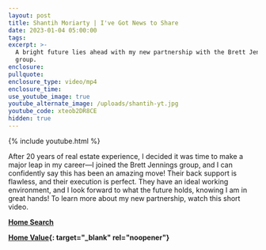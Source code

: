```yaml
---
layout: post
title: Shantih Moriarty | I've Got News to Share
date: 2023-01-04 05:00:00
tags:
excerpt: >-
  A bright future lies ahead with my new partnership with the Brett Jennings
  group.
enclosure:
pullquote:
enclosure_type: video/mp4
enclosure_time:
use_youtube_image: true
youtube_alternate_image: /uploads/shantih-yt.jpg
youtube_code: xteob2DR8CE
hidden: true
---
```

{% include youtube.html %}

After 20 years of real estate experience, I decided it was time to make a major leap in my career—I joined the Brett Jennings group, and I can confidently say this has been an amazing move\! Their back support is flawless, and their execution is perfect. They have an ideal working environment, and I look forward to what the future holds, knowing I am in great hands\! To learn more about my new partnership, watch this short video.

[**Home Search**](https://shantih.bayareahomesearch.com/)

**[Home Value](https://shantih.bayareahomesearch.com/home-valuation/){: target="_blank" rel="noopener"}**<br>​​